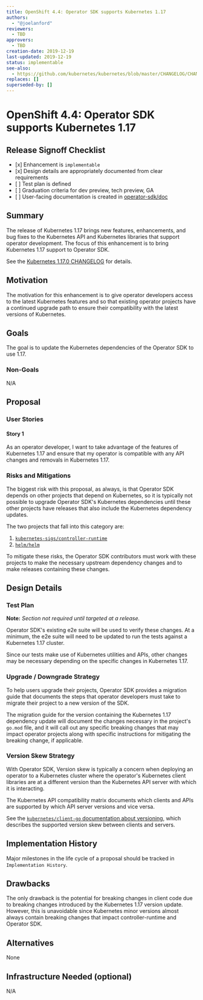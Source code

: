 ```yaml
---
title: OpenShift 4.4: Operator SDK supports Kubernetes 1.17
authors:
  - "@joelanford"
reviewers:
  - TBD
approvers:
  - TBD
creation-date: 2019-12-19
last-updated: 2019-12-19
status: implementable
see-also:
  - https://github.com/kubernetes/kubernetes/blob/master/CHANGELOG/CHANGELOG-1.17.md
replaces: []
superseded-by: []
---
```


# OpenShift 4.4: Operator SDK supports Kubernetes 1.17

## Release Signoff Checklist

- \[x\] Enhancement is `implementable`
- \[x\] Design details are appropriately documented from clear requirements
- \[ \] Test plan is defined
- \[ \] Graduation criteria for dev preview, tech preview, GA
- \[ \] User-facing documentation is created in [operator-sdk/doc][operator-sdk-doc]

## Summary

The release of Kubernetes 1.17 brings new features, enhancements, and bug fixes
to the Kubernetes API and Kubernetes libraries that support operator development.
The focus of this enhancement is to bring Kubernetes 1.17 support to Operator SDK.

See the [Kubernetes 1.17.0 CHANGELOG][changelog] for details.

[changelog]: https://github.com/kubernetes/kubernetes/blob/master/CHANGELOG/CHANGELOG-1.17.md

## Motivation

The motivation for this enhancement is to give operator developers access to the
latest Kubernetes features and so that existing operator projects have a
continued upgrade path to ensure their compatibility with the latest versions of
Kubernetes.

## Goals

The goal is to update the Kubernetes dependencies of the Operator SDK to use 1.17.

### Non-Goals

N/A

## Proposal

### User Stories

#### Story 1

As an operator developer, I want to take advantage of the features of Kubernetes
1.17 and ensure that my operator is compatible with any API changes and removals
in Kubernetes 1.17.

### Risks and Mitigations

The biggest risk with this proposal, as always, is that Operator SDK depends on
other projects that depend on Kubernetes, so it is typically not possible to
upgrade Operator SDK's Kubernetes dependencies until these other projects have
releases that also include the Kubernetes dependency updates.

The two projects that fall into this category are:
1. [`kubernetes-sigs/controller-runtime`][controller-runtime]
2. [`helm/helm`][helm]

To mitigate these risks, the Operator SDK contributors must work with these projects
to make the necessary upstream dependency changes and to make releases containing these
changes.

## Design Details

### Test Plan

**Note:** *Section not required until targeted at a release.*

Operator SDK's existing e2e suite will be used to verify these changes. At a minimum,
the e2e suite will need to be updated to run the tests against a Kubernetes 1.17
cluster.

Since our tests make use of Kubernetes utilities and APIs, other changes may be
necessary depending on the specific changes in Kubernetes 1.17.

### Upgrade / Downgrade Strategy

To help users upgrade their projects, Operator SDK provides a migration guide that
documents the steps that operator developers must take to migrate their project
to a new version of the SDK.

The migration guide for the version containing the Kubernetes 1.17 dependency
update will document the changes necessary in the project's `go.mod` file, and
it will call out any specific breaking changes that may impact operator projects
along with specific instructions for mitigating the breaking change, if applicable.

### Version Skew Strategy

With Operator SDK, Version skew is typically a concern when deploying an operator to a
Kubernetes cluster where the operator's Kubernetes client libraries are at a different
version than the Kubernetes API server with which it is interacting.

The Kubernetes API compatibility matrix documents which clients and APIs are supported by which API server versions and vice versa.

See the [`kubernetes/client-go` documentation about versioning][version-skew], which describes the supported version skew between clients and servers.

[version-skew]: https://github.com/kubernetes/client-go#versioning

## Implementation History

Major milestones in the life cycle of a proposal should be tracked in `Implementation
History`.

## Drawbacks

The only drawback is the potential for breaking changes in client code due to breaking
changes introduced by the Kubernetes 1.17 version update. However, this is unavoidable
since Kubernetes minor versions almost always contain breaking changes that impact
controller-runtime and Operator SDK.

## Alternatives

None

## Infrastructure Needed (optional)

N/A

[operator-sdk-doc]:  https://sdk.operatorframework.io/
[controller-runtime]: https://github.com/kubernetes-sigs/controller-runtime
[helm]: https://github.com/helm/helm
